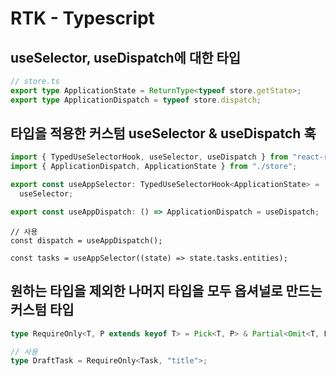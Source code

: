 # RTK - Typescript

## useSelector, useDispatch에 대한 타입

```ts
// store.ts
export type ApplicationState = ReturnType<typeof store.getState>;
export type ApplicationDispatch = typeof store.dispatch;
```

## 타입을 적용한 커스텀 useSelector & useDispatch 훅

```ts
import { TypedUseSelectorHook, useSelector, useDispatch } from "react-redux";
import { ApplicationDispatch, ApplicationState } from "./store";

export const useAppSelector: TypedUseSelectorHook<ApplicationState> =
  useSelector;

export const useAppDispatch: () => ApplicationDispatch = useDispatch;
```

```tsx
// 사용
const dispatch = useAppDispatch();

const tasks = useAppSelector((state) => state.tasks.entities);
```

## 원하는 타입을 제외한 나머지 타입을 모두 옵셔널로 만드는 커스텀 타입

```ts
type RequireOnly<T, P extends keyof T> = Pick<T, P> & Partial<Omit<T, P>>;

// 사용
type DraftTask = RequireOnly<Task, "title">;
```
